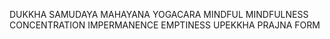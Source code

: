 DUKKHA SAMUDAYA MAHAYANA YOGACARA MINDFUL MINDFULNESS CONCENTRATION IMPERMANENCE EMPTINESS UPEKKHA PRAJNA FORM